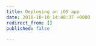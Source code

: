 ```yaml
---
title: Deploying an iOS app
date: 2018-10-10 14:48:37 +0000
redirect_from: []
published: false

---
```

